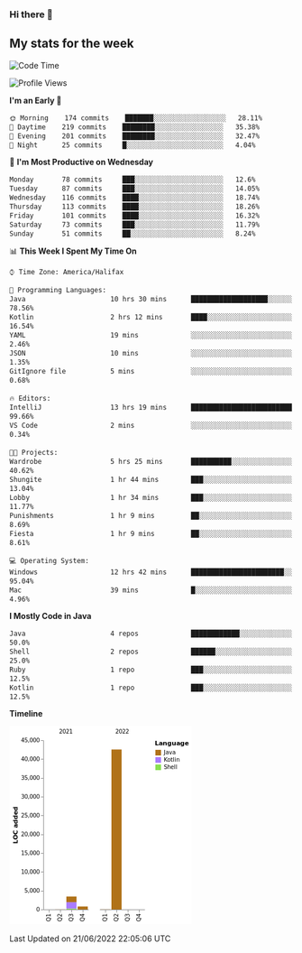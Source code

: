 ### Hi there 👋

## My stats for the week
<!--START_SECTION:waka-->
![Code Time](http://img.shields.io/badge/Code%20Time-287%20hrs%2021%20mins-blue)

![Profile Views](http://img.shields.io/badge/Profile%20Views-0-blue)

**I'm an Early 🐤** 

```text
🌞 Morning    174 commits    ███████░░░░░░░░░░░░░░░░░░   28.11% 
🌆 Daytime    219 commits    ████████░░░░░░░░░░░░░░░░░   35.38% 
🌃 Evening    201 commits    ████████░░░░░░░░░░░░░░░░░   32.47% 
🌙 Night      25 commits     █░░░░░░░░░░░░░░░░░░░░░░░░   4.04%

```
📅 **I'm Most Productive on Wednesday** 

```text
Monday       78 commits     ███░░░░░░░░░░░░░░░░░░░░░░   12.6% 
Tuesday      87 commits     ███░░░░░░░░░░░░░░░░░░░░░░   14.05% 
Wednesday    116 commits    ████░░░░░░░░░░░░░░░░░░░░░   18.74% 
Thursday     113 commits    ████░░░░░░░░░░░░░░░░░░░░░   18.26% 
Friday       101 commits    ████░░░░░░░░░░░░░░░░░░░░░   16.32% 
Saturday     73 commits     ███░░░░░░░░░░░░░░░░░░░░░░   11.79% 
Sunday       51 commits     ██░░░░░░░░░░░░░░░░░░░░░░░   8.24%

```


📊 **This Week I Spent My Time On** 

```text
⌚︎ Time Zone: America/Halifax

💬 Programming Languages: 
Java                     10 hrs 30 mins      ███████████████████░░░░░░   78.56% 
Kotlin                   2 hrs 12 mins       ████░░░░░░░░░░░░░░░░░░░░░   16.54% 
YAML                     19 mins             ░░░░░░░░░░░░░░░░░░░░░░░░░   2.46% 
JSON                     10 mins             ░░░░░░░░░░░░░░░░░░░░░░░░░   1.35% 
GitIgnore file           5 mins              ░░░░░░░░░░░░░░░░░░░░░░░░░   0.68%

🔥 Editors: 
IntelliJ                 13 hrs 19 mins      █████████████████████████   99.66% 
VS Code                  2 mins              ░░░░░░░░░░░░░░░░░░░░░░░░░   0.34%

🐱‍💻 Projects: 
Wardrobe                 5 hrs 25 mins       ██████████░░░░░░░░░░░░░░░   40.62% 
Shungite                 1 hr 44 mins        ███░░░░░░░░░░░░░░░░░░░░░░   13.04% 
Lobby                    1 hr 34 mins        ███░░░░░░░░░░░░░░░░░░░░░░   11.77% 
Punishments              1 hr 9 mins         ██░░░░░░░░░░░░░░░░░░░░░░░   8.69% 
Fiesta                   1 hr 9 mins         ██░░░░░░░░░░░░░░░░░░░░░░░   8.61%

💻 Operating System: 
Windows                  12 hrs 42 mins      ███████████████████████░░   95.04% 
Mac                      39 mins             █░░░░░░░░░░░░░░░░░░░░░░░░   4.96%

```

**I Mostly Code in Java** 

```text
Java                     4 repos             ████████████░░░░░░░░░░░░░   50.0% 
Shell                    2 repos             ██████░░░░░░░░░░░░░░░░░░░   25.0% 
Ruby                     1 repo              ███░░░░░░░░░░░░░░░░░░░░░░   12.5% 
Kotlin                   1 repo              ███░░░░░░░░░░░░░░░░░░░░░░   12.5%

```


**Timeline**

![Chart not found](https://raw.githubusercontent.com/lyndseyy/lyndseyy/main/charts/bar_graph.png) 


 Last Updated on 21/06/2022 22:05:06 UTC
<!--END_SECTION:waka-->